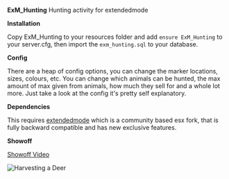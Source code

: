 **ExM_Hunting**
Hunting activity for extendedmode

**Installation**

Copy ExM_Hunting to your resources folder and add `ensure ExM_Hunting` to your server.cfg, then import the `exm_hunting.sql` to your database.

**Config**

There are a heap of config options, you can change the marker locations, sizes, colours, etc. You can change which animals can be hunted, the max amount of max given from animals, how much they sell for and a whole lot more. Just take a look at the config it's pretty self explanatory.

**Dependencies**

This requires [extendedmode](https://github.com/extendedmode/extendedmode) which is a community based esx fork, that is fully backward compatible and has new exclusive features.

**Showoff**

[Showoff Video](https://www.youtube.com/watch?v=sn5YTQfG46E)

![Harvesting a Deer](https://fivem.fail/gta4/TaskStartScenarioInPlace/G1Jsoui.png)
